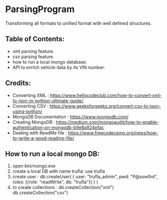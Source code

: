 # ParsingProgram
Transforming all  formats to unified format with well defined structures.

## Table of Contents:
* xml parsing feature.
* csv parsing feature.
* how to run a local mongo database.
* API to enrich vehicle data by its VIN number.

## Credits:
* Converting XML : https://www.hellocodeclub.com/how-to-convert-xml-to-json-in-python-ultimate-guide/
* Converting CSV : https://www.geeksforgeeks.org/convert-csv-to-json-using-python/
* MongoDB Documentation : https://www.mongodb.com/
* Creating MongoDB : https://medium.com/mongoaudit/how-to-enable-authentication-on-mongodb-b9e8a924efac
* Dealing with ReadMe file : https://www.freecodecamp.org/news/how-to-write-a-good-readme-file/

## How to run a local mongo DB:
1. open bin/mongo.exe
2. create a local DB with name trufla: use trufla
3. create user : db.createUser(
    {
        user: "trufla_admin",
        pwd: "P@ssw0rd",
        roles: [{role: "readWrite", db: "trufla"}]
    }
)
4. to create collections : db.createCollection("xml")  db.createCollection("csv")
